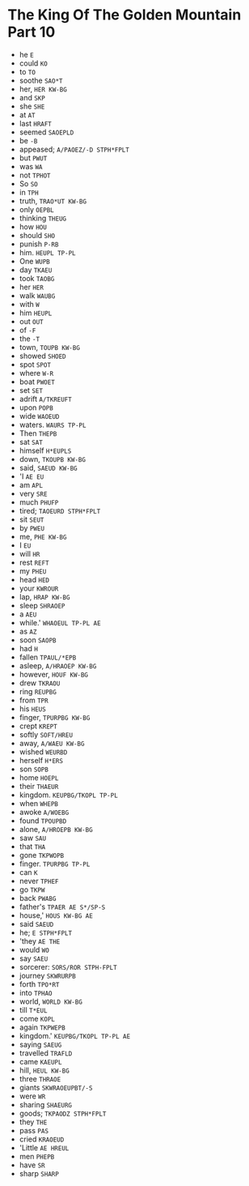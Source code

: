# The King Of The Golden Mountain Part 10

* he `E`
* could `KO`
* to `TO`
* soothe `SAO*T`
* her, `HER KW-BG`
* and `SKP`
* she `SHE`
* at `AT`
* last `HRAFT`
* seemed `SAOEPLD`
* be `-B`
* appeased; `A/PAOEZ/-D STPH*FPLT`
* but `PWUT`
* was `WA`
* not `TPHOT`
* So `SO`
* in `TPH`
* truth, `TRAO*UT KW-BG`
* only `OEPBL`
* thinking `THEUG`
* how `HOU`
* should `SHO`
* punish `P-RB`
* him. `HEUPL TP-PL`
* One `WUPB`
* day `TKAEU`
* took `TAOBG`
* her `HER`
* walk `WAUBG`
* with `W`
* him `HEUPL`
* out `OUT`
* of `-F`
* the `-T`
* town, `TOUPB KW-BG`
* showed `SHOED`
* spot `SPOT`
* where `W-R`
* boat `PWOET`
* set `SET`
* adrift `A/TKREUFT`
* upon `POPB`
* wide `WAOEUD`
* waters. `WAURS TP-PL`
* Then `THEPB`
* sat `SAT`
* himself `H*EUPLS`
* down, `TKOUPB KW-BG`
* said, `SAEUD KW-BG`
* 'I `AE EU`
* am `APL`
* very `SRE`
* much `PHUFP`
* tired; `TAOEURD STPH*FPLT`
* sit `SEUT`
* by `PWEU`
* me, `PHE KW-BG`
* I `EU`
* will `HR`
* rest `REFT`
* my `PHEU`
* head `HED`
* your `KWROUR`
* lap, `HRAP KW-BG`
* sleep `SHRAOEP`
* a `AEU`
* while.' `WHAOEUL TP-PL AE`
* as `AZ`
* soon `SAOPB`
* had `H`
* fallen `TPAUL/*EPB`
* asleep, `A/HRAOEP KW-BG`
* however, `HOUF KW-BG`
* drew `TKRAOU`
* ring `REUPBG`
* from `TPR`
* his `HEUS`
* finger, `TPURPBG KW-BG`
* crept `KREPT`
* softly `SOFT/HREU`
* away, `A/WAEU KW-BG`
* wished `WEURBD`
* herself `H*ERS`
* son `SOPB`
* home `HOEPL`
* their `THAEUR`
* kingdom. `KEUPBG/TKOPL TP-PL`
* when `WHEPB`
* awoke `A/WOEBG`
* found `TPOUPBD`
* alone, `A/HROEPB KW-BG`
* saw `SAU`
* that `THA`
* gone `TKPWOPB`
* finger. `TPURPBG TP-PL`
* can `K`
* never `TPHEF`
* go `TKPW`
* back `PWABG`
* father's `TPAER AE S*/SP-S`
* house,' `HOUS KW-BG AE`
* said `SAEUD`
* he; `E STPH*FPLT`
* 'they `AE THE`
* would `WO`
* say `SAEU`
* sorcerer: `SORS/ROR STPH-FPLT`
* journey `SKWRURPB`
* forth `TPO*RT`
* into `TPHAO`
* world, `WORLD KW-BG`
* till `T*EUL`
* come `KOPL`
* again `TKPWEPB`
* kingdom.' `KEUPBG/TKOPL TP-PL AE`
* saying `SAEUG`
* travelled `TRAFLD`
* came `KAEUPL`
* hill, `HEUL KW-BG`
* three `THRAOE`
* giants `SKWRAOEUPBT/-S`
* were `WR`
* sharing `SHAEURG`
* goods; `TKPAODZ STPH*FPLT`
* they `THE`
* pass `PAS`
* cried `KRAOEUD`
* 'Little `AE HREUL`
* men `PHEPB`
* have `SR`
* sharp `SHARP`
